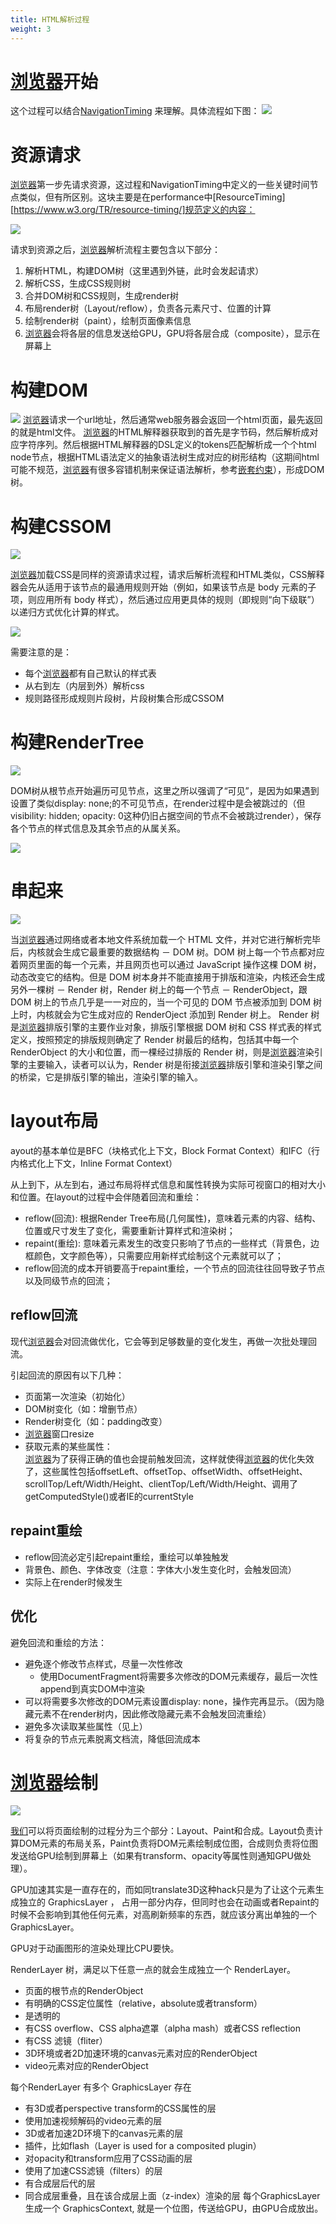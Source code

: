 ```yaml
---
title: HTML解析过程
weight: 3
---
```


# [浏览器](https://www.w3cdoc.com)开始
这个过程可以结合[NavigationTiming](https://www.w3.org/TR/navigation-timing/#sec-navigation-info-interface) 来理解。具体流程如下图：
![](/images/posts/2022-11-24-23-51-29.png)

# 资源请求

[浏览器](https://www.w3cdoc.com)第一步先请求资源，这过程和NavigationTiming中定义的一些关键时间节点类似，但有所区别。这块主要是在performance中[ResourceTiming][https://www.w3.org/TR/resource-timing/]规范定义的内容：

![](/images/posts/2022-11-24-23-54-15.png)

请求到资源之后，[浏览器](https://www.w3cdoc.com)解析流程主要包含以下部分：

  1. 解析HTML，构建DOM树（这里遇到外链，此时会发起请求）
  2. 解析CSS，生成CSS规则树
  3. 合并DOM树和CSS规则，生成render树
  4. 布局render树（Layout/reflow），负责各元素尺寸、位置的计算
  5. 绘制render树（paint），绘制页面像素信息
  6. [浏览器](https://www.w3cdoc.com)会将各层的信息发送给GPU，GPU将各层合成（composite），显示在屏幕上

# 构建DOM

![](/images/posts/2022-11-24-23-54-58.png)
[浏览器](https://www.w3cdoc.com)请求一个url地址，然后通常web服务器会返回一个html页面，最先返回的就是html文件。
[浏览器](https://www.w3cdoc.com)的HTML解释器获取到的首先是字节码，然后解析成对应字符序列。然后根据HTML解释器的DSL定义的tokens匹配解析成一个个html node节点，根据HTML语法定义的抽象语法树生成对应的树形结构（这期间html可能不规范，[浏览器](https://www.w3cdoc.com)有很多容错机制来保证语法解析，参考<a href="https://www.f2e123.com/html5css3/2214.html">嵌套约束</a>），形成DOM树。
# 构建CSSOM
![](/images/posts/2022-11-24-23-55-38.png)  

[浏览器](https://www.w3cdoc.com)加载CSS是同样的资源请求过程，请求后解析流程和HTML类似，CSS解释器会先从适用于该节点的最通用规则开始（例如，如果该节点是 body 元素的子项，则应用所有 body 样式），然后通过应用更具体的规则（即规则“向下级联”）以递归方式优化计算的样式。

![](/images/posts/2022-11-24-23-56-02.png)

需要注意的是：
- 每个[浏览器](https://www.w3cdoc.com)都有自己默认的样式表
- 从右到左（内层到外）解析css
- 规则路径形成规则片段树，片段树集合形成CSSOM
# 构建RenderTree
  ![](/images/posts/2022-11-24-23-58-03.png)

DOM树从根节点开始遍历可见节点，这里之所以强调了“可见”，是因为如果遇到设置了类似display: none;的不可见节点，在render过程中是会被跳过的（但visibility: hidden; opacity: 0这种仍旧占据空间的节点不会被跳过render），保存各个节点的样式信息及其余节点的从属关系。

![](/images/posts/2022-11-24-23-59-20.png)
# 串起来

![](/images/posts/2022-11-25-00-00-23.png)

当[浏览器](https://www.w3cdoc.com)通过网络或者本地文件系统加载一个 HTML 文件，并对它进行解析完毕后，内核就会生成它最重要的数据结构 － DOM 树。DOM 树上每一个节点都对应着网页里面的每一个元素，并且网页也可以通过 JavaScript 操作这棵 DOM 树，动态改变它的结构。但是 DOM 树本身并不能直接用于排版和渲染，内核还会生成另外一棵树 － Render 树，Render 树上的每一个节点 － RenderObject，跟 DOM 树上的节点几乎是一一对应的，当一个可见的 DOM 节点被添加到 DOM 树上时，内核就会为它生成对应的 RenderOject 添加到 Render 树上。
Render 树是[浏览器](https://www.w3cdoc.com)排版引擎的主要作业对象，排版引擎根据 DOM 树和 CSS 样式表的样式定义，按照预定的排版规则确定了 Render 树最后的结构，包括其中每一个 RenderObject 的大小和位置，而一棵经过排版的 Render 树，则是[浏览器](https://www.w3cdoc.com)渲染引擎的主要输入，读者可以认为，Render 树是衔接[浏览器](https://www.w3cdoc.com)排版引擎和渲染引擎之间的桥梁，它是排版引擎的输出，渲染引擎的输入。

# layout布局

ayout的基本单位是BFC（块格式化上下文，Block Format Context）和IFC（行内格式化上下文，Inline Format Context）

从上到下，从左到右，通过布局将样式信息和属性转换为实际可视窗口的相对大小和位置。在layout的过程中会伴随着回流和重绘：
 - reflow(回流): 根据Render Tree布局(几何属性)，意味着元素的内容、结构、位置或尺寸发生了变化，需要重新计算样式和渲染树；
- repaint(重绘): 意味着元素发生的改变只影响了节点的一些样式（背景色，边框颜色，文字颜色等），只需要应用新样式绘制这个元素就可以了；
- reflow回流的成本开销要高于repaint重绘，一个节点的回流往往回导致子节点以及同级节点的回流；

## reflow回流
现代[浏览器](https://www.w3cdoc.com)会对回流做优化，它会等到足够数量的变化发生，再做一次批处理回流。

引起回流的原因有以下几种：
- 页面第一次渲染（初始化）
- DOM树变化（如：增删节点）
- Render树变化（如：padding改变）
- [浏览器](https://www.w3cdoc.com)窗口resize
- 获取元素的某些属性：<br /> [浏览器](https://www.w3cdoc.com)为了获得正确的值也会提前触发回流，这样就使得[浏览器](https://www.w3cdoc.com)的优化失效了，这些属性包括offsetLeft、offsetTop、offsetWidth、offsetHeight、 scrollTop/Left/Width/Height、clientTop/Left/Width/Height、调用了getComputedStyle()或者IE的currentStyle
## repaint重绘
- reflow回流必定引起repaint重绘，重绘可以单独触发
- 背景色、颜色、字体改变（注意：字体大小发生变化时，会触发回流）
- 实际上在render时候发生

## 优化
避免回流和重绘的方法：
- 避免逐个修改节点样式，尽量一次性修改
  - 使用DocumentFragment将需要多次修改的DOM元素缓存，最后一次性append到真实DOM中渲染
- 可以将需要多次修改的DOM元素设置display: none，操作完再显示。（因为隐藏元素不在render树内，因此修改隐藏元素不会触发回流重绘）
- 避免多次读取某些属性（见上）
- 将复杂的节点元素脱离文档流，降低回流成本

# [浏览器](https://www.w3cdoc.com)绘制
![](/images/posts/2022-11-25-00-04-50.png)

[我们](https://www.w3cdoc.com)可以将页面绘制的过程分为三个部分：Layout、Paint和合成。Layout负责计算DOM元素的布局关系，Paint负责将DOM元素绘制成位图，合成则负责将位图发送给GPU绘制到屏幕上（如果有transform、opacity等属性则通知GPU做处理）。

GPU加速其实是一直存在的，而如同translate3D这种hack只是为了让这个元素生成独立的 GraphicsLayer ， 占用一部分内存，但同时也会在动画或者Repaint的时候不会影响到其他任何元素，对高刷新频率的东西，就应该分离出单独的一个 GraphicsLayer。

GPU对于动画图形的渲染处理比CPU要快。

RenderLayer 树，满足以下任意一点的就会生成独立一个 RenderLayer。
- 页面的根节点的RenderObject
- 有明确的CSS定位属性（relative，absolute或者transform）
- 是透明的
- 有CSS overflow、CSS alpha遮罩（alpha mash）或者CSS reflection
- 有CSS 滤镜（fliter）
- 3D环境或者2D加速环境的canvas元素对应的RenderObject
- video元素对应的RenderObject

每个RenderLayer 有多个 GraphicsLayer 存在
- 有3D或者perspective transform的CSS属性的层
- 使用加速视频解码的video元素的层
- 3D或者加速2D环境下的canvas元素的层
- 插件，比如flash（Layer is used for a composited plugin）
- 对opacity和transform应用了CSS动画的层
- 使用了加速CSS滤镜（filters）的层
- 有合成层后代的层
- 同合成层重叠，且在该合成层上面（z-index）渲染的层
每个GraphicsLayer 生成一个 GraphicsContext, 就是一个位图，传送给GPU，由GPU合成放出。

